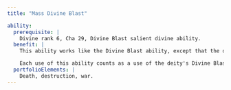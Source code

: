 ```yaml
---
title: "Mass Divine Blast"

ability:
  prerequisite: |
    Divine rank 6, Cha 29, Divine Blast salient divine ability.
  benefit: |
    This ability works like the Divine Blast ability, except that the deity can specify up to five targets per rank, no two of which can be more than one mile apart per rank, or an area. The area can be a cone, burst, spread, or cylinder. A cone can be up to 100 feet long per rank. A burst or spread can have a radius of up to 50 feet per rank. A cylinder can have a radius of up to 50 feet per rank and a height of up to 10 feet per rank. The deity chooses the attack's exact form and dimensions.

    Each use of this ability counts as a use of the deity's Divine Blast ability.
  portfolioElements: |
    Death, destruction, war.
---
```

